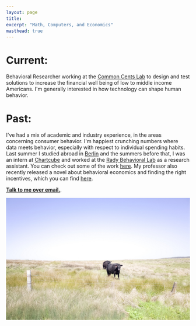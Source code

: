 ```yaml
---
layout: page
title:
excerpt: "Math, Computers, and Economics"
masthead: true
---
```


# Current:
Behavioral Researcher working at the [Common Cents Lab](commoncentslab.org) to design and test solutions to increase the financial well being of low to middle income Americans. I'm generally interested in how technology can shape human behavior.

# Past:
I've had a mix of academic and industry experience, in the areas concerning consumer behavior. I'm happiest crunching numbers where data meets behavior, especially with respect to individual spending habits. Last summer I studied abroad in [Berlin](/images/berlin-badeschiff.png) and the summers before that, I was an intern at [Chartcube](http://www.chartcube.com) and worked at the [Rady Behavioral Lab](http://rady.ucsd.edu/behavioral-lab/) as a research assistant.  You can check out some of the work [here](http://rady.ucsd.edu/behavioral-lab/news/). My professor also recently released a novel about behavioral economics and finding the right incentives, which you can find [here](http://www.amazon.com/The-Why-Axis-Undiscovered-Economics/dp/1610393112).

**[Talk to me over email.](mailto:joanneyeh1234@gmail.com)**.

![cows](/images/cows.jpg)
